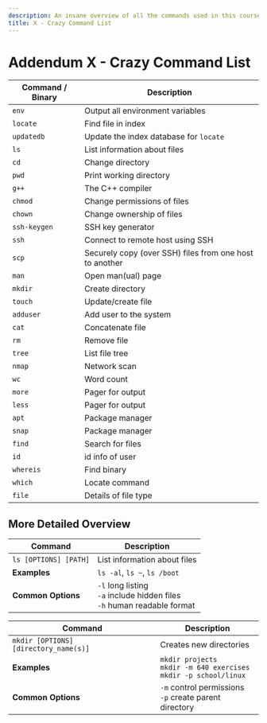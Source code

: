 ```yaml
---
description: An insane overview of all the commands used in this course
title: X - Crazy Command List
---
```


# Addendum X - Crazy Command List

| Command / Binary | Description |
| --- | --- |
| `env` | Output all environment variables |
| `locate` | Find file in index |
| `updatedb` | Update the index database for `locate` |
| `ls` | List information about files |
| `cd` | Change directory |
| `pwd` | Print working directory |
| `g++` | The C++ compiler |
| `chmod` | Change permissions of files |
| `chown` | Change ownership of files |
| `ssh-keygen` | SSH key generator |
| `ssh` | Connect to remote host using SSH |
| `scp` | Securely copy (over SSH) files from one host to another |
| `man` | Open man(ual) page |
| `mkdir` | Create directory |
| `touch` | Update/create file |
| `adduser` | Add user to the system |
| `cat` | Concatenate file |
| `rm` | Remove file |
| `tree` | List file tree |
| `nmap` | Network scan |
| `wc` | Word count |
| `more` | Pager for output |
| `less` | Pager for output |
| `apt` | Package manager |
| `snap` | Package manager |
| `find` | Search for files |
| `id` | id info of user |
| `whereis` | Find binary |
| `which` | Locate command |
| `file` | Details of file type |

## More Detailed Overview

| Command | Description |
| --- | --- |
| `ls [OPTIONS] [PATH]` | List information about files |
| **Examples** | `ls -al`, `ls ~`, `ls /boot` |
| **Common Options** | `-l` long listing <br> `-a` include hidden files <br> `-h` human readable format |

| Command | Description |
| --- | --- |
| `mkdir [OPTIONS] [directory_name(s)]` | Creates new directories |
| **Examples** | `mkdir projects`<br> `mkdir -m 640 exercises`<br> `mkdir -p school/linux` |
| **Common Options** | `-m` control permissions <br> `-p` create parent directory |

